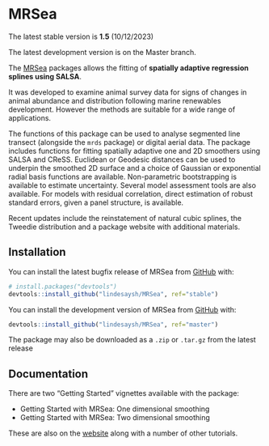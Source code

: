 
<!-- README.md is generated from README.Rmd. Please edit that file -->

# MRSea

The latest stable version is **1.5** (10/12/2023)

The latest development version is on the Master branch.

The [MRSea](https://lindesaysh.github.io/MRSea) packages allows the
fitting of **spatially adaptive regression splines using SALSA**.

It was developed to examine animal survey data for signs of changes in
animal abundance and distribution following marine renewables
development. However the methods are suitable for a wide range of
applications.

The functions of this package can be used to analyse segmented line
transect (alongside the `mrds` package) or digital aerial data. The
package includes functions for fitting spatially adaptive one and 2D
smoothers using SALSA and CReSS. Euclidean or Geodesic distances can be
used to underpin the smoothed 2D surface and a choice of Gaussian or
exponential radial basis functions are available. Non-parametric
bootstrapping is available to estimate uncertainty. Several model
assessment tools are also available. For models with residual
correlation, direct estimation of robust standard errors, given a panel
structure, is available.

Recent updates include the reinstatement of natural cubic splines, the Tweedie 
distribution and a package website with additional materials.

## Installation

You can install the latest bugfix release of MRSea from
[GitHub](https://github.com/lindesaysh/MRSea) with:

``` r
# install.packages("devtools")
devtools::install_github("lindesaysh/MRSea", ref="stable")
```

You can install the development version of MRSea from
[GitHub](https://github.com/lindesaysh/MRSea) with:

``` r
devtools::install_github("lindesaysh/MRSea", ref="master")
```

The package may also be downloaded as a `.zip` or `.tar.gz` from the
latest release

## Documentation

There are two “Getting Started” vignettes available with the package:

- Getting Started with MRSea: One dimensional smoothing
- Getting Started with MRSea: Two dimensional smoothing

These are also on the
[website](https://lindesaysh.github.io/MRSea/articles) along with a
number of other tutorials.
